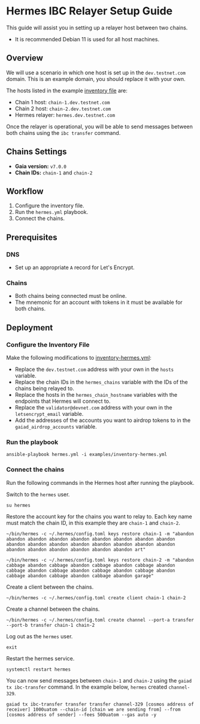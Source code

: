# Hermes IBC Relayer Setup Guide

This guide will assist you in setting up a relayer host between two chains.

- It is recommended Debian 11 is used for all host machines.

## Overview

We will use a scenario in which one host is set up in the `dev.testnet.com` domain. This is an example domain, you should replace it with your own.

The hosts listed in the example [inventory file](/examples/inventory-hermes.yml) are:
* Chain 1 host: `chain-1.dev.testnet.com`
* Chain 2 host: `chain-2.dev.testnet.com`
* Hermes relayer: `hermes.dev.testnet.com`

Once the relayer is operational, you will be able to send messages between both chains using the `ibc transfer` command.


## Chains Settings

* **Gaia version:** `v7.0.0`
* **Chain IDs:** `chain-1` and `chain-2`

## Workflow

1. Configure the inventory file.
2. Run the `hermes.yml` playbook.
3. Connect the chains.


## Prerequisites

### DNS

- Set up an appropriate `A` record for Let's Encrypt.

### Chains

- Both chains being connected must be online.
- The mnemonic for an account with tokens in it must be available for both chains.

## Deployment

### Configure the Inventory File

Make the following modifications to [inventory-hermes.yml](/examples/inventory-hermes.yml):
  - Replace the `dev.testnet.com` address with your own in the `hosts` variable.
  - Replace the chain IDs in the `hermes_chains` variable with the IDs of the chains being relayed to.
  - Replace the hosts in the `hermes_chain_hostname` variables with the endpoints that Hermes will connect to.
  - Replace the `validator@devnet.com` address with your own in the `letsencrypt_email` variable.
  - Add the addresses of the accounts you want to airdrop tokens to in the `gaiad_airdrop_accounts` variable.


### Run the playbook 

```
ansible-playbook hermes.yml -i examples/inventory-hermes.yml
```

### Connect the chains

Run the following commands in the Hermes host after running the playbook.

Switch to the `hermes` user.
```
su hermes
```

Restore the account key for the chains you want to relay to. Each key name must match the chain ID, in this example they are `chain-1` and `chain-2`.
```
~/bin/hermes -c ~/.hermes/config.toml keys restore chain-1 -m "abandon abandon abandon abandon abandon abandon abandon abandon abandon abandon abandon abandon abandon abandon abandon abandon abandon abandon abandon abandon abandon abandon abandon art"

~/bin/hermes -c ~/.hermes/config.toml keys restore chain-2 -m "abandon cabbage abandon cabbage abandon cabbage abandon cabbage abandon cabbage abandon cabbage abandon cabbage abandon cabbage abandon cabbage abandon cabbage abandon cabbage abandon garage"
```

Create a client between the chains.
```
~/bin/hermes -c ~/.hermes/config.toml create client chain-1 chain-2
```

Create a channel between the chains.
```
~/bin/hermes -c ~/.hermes/config.toml create channel --port-a transfer --port-b transfer chain-1 chain-2
```

Log out as the `hermes` user.
```
exit
```

Restart the hermes service.
```
systemctl restart hermes
```

You can now send messages between `chain-1` and `chain-2` using the `gaiad tx ibc-transfer` command. In the example below, `hermes` created `channel-329`.
```
gaiad tx ibc-transfer transfer transfer channel-329 [cosmos address of receiver] 1000uatom --chain-id [chain we are sending from] --from [cosmos address of sender] --fees 500uatom --gas auto -y
```